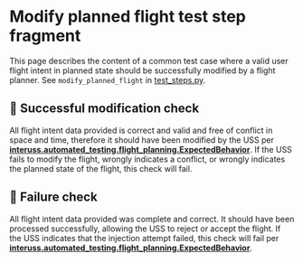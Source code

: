 # Modify planned flight test step fragment

This page describes the content of a common test case where a valid user flight intent in planned state should be
successfully modified by a flight planner.  See `modify_planned_flight` in [test_steps.py](test_steps.py).

## 🛑 Successful modification check

All flight intent data provided is correct and valid and free of conflict in space and time, therefore it should have
been modified by the USS per **[interuss.automated_testing.flight_planning.ExpectedBehavior](../../requirements/interuss/automated_testing/flight_planning.md)**.
If the USS fails to modify the flight, wrongly indicates a conflict, or wrongly indicates the planned state of the
flight, this check will fail.

## 🛑 Failure check

All flight intent data provided was complete and correct. It should have been processed successfully, allowing the USS
to reject or accept the flight. If the USS indicates that the injection attempt failed, this check will fail per
**[interuss.automated_testing.flight_planning.ExpectedBehavior](../../requirements/interuss/automated_testing/flight_planning.md)**.
